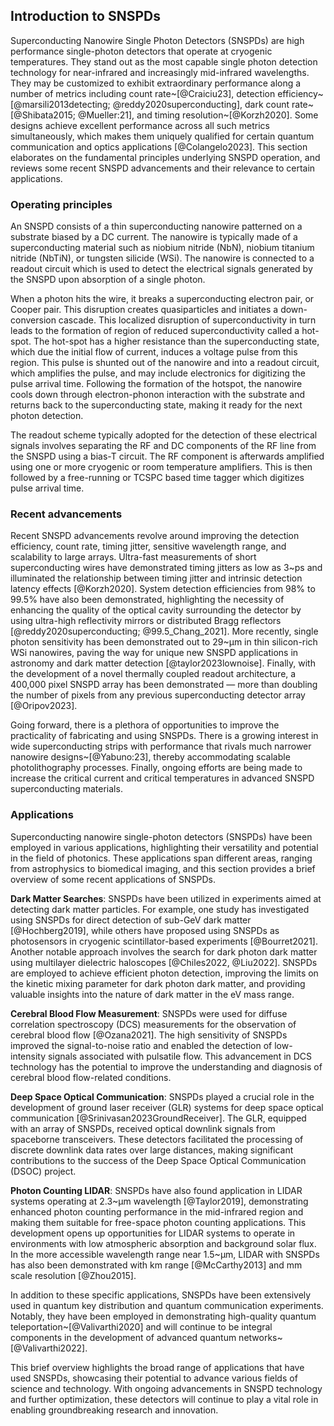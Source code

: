 ## Introduction to SNSPDs

<!-- [@01_chang2023experimental; @02_mueller2023highrate; @03_Cheng2023; @04_Colangelo2023; @05_Craiciu23; @06_Kapoor23; @Mueller2023; @Davis2022; @Valivarthi2022; @Mueller:21; @Valivarthi2020] -->

Superconducting Nanowire Single Photon Detectors (SNSPDs) are high performance single-photon detectors that operate at cryogenic temperatures. They stand out as the most capable single photon detection technology for near-infrared and increasingly mid-infrared wavelengths. They may be customized to exhibit extraordinary performance along a number of metrics including count rate~[@Craiciu23], detection efficiency~[@marsili2013detecting; @reddy2020superconducting], dark count rate~[@Shibata2015; @Mueller:21], and timing resolution~[@Korzh2020]. Some designs achieve excellent performance across all such metrics simultaneously, which makes them uniquely qualified for certain quantum communication and optics applications [@Colangelo2023]. This section elaborates on the fundamental principles underlying SNSPD operation, and reviews some recent SNSPD advancements and their relevance to certain applications.

### Operating principles

An SNSPD consists of a thin superconducting nanowire patterned on a substrate biased by a DC current. The nanowire is typically made of a superconducting material such as niobium nitride (NbN), niobium titanium nitride (NbTiN), or tungsten silicide (WSi). The nanowire is connected to a readout circuit which is used to detect the electrical signals generated by the SNSPD upon absorption of a single photon.

When a photon hits the wire, it breaks a superconducting electron pair, or Cooper pair. This disruption creates quasiparticles and initiates a down-conversion cascade. This localized disruption of superconductivity in turn leads to the formation of region of reduced superconductivity called a hot-spot. The hot-spot has a higher resistance than the superconducting state, which due the initial flow of current, induces a voltage pulse from this region. This pulse is shunted out of the nanowire and into a readout circuit, which amplifies the pulse, and may include electronics for digitizing the pulse arrival time. Following the formation of the hotspot, the nanowire cools down through electron-phonon interaction with the substrate and returns back to the superconducting state, making it ready for the next photon detection.

The readout scheme typically adopted for the detection of these electrical signals involves separating the RF and DC components of the RF line from the SNSPD using a bias-T circuit. The RF component is afterwards amplified using one or more cryogenic or room temperature amplifiers. This is then followed by a free-running or TCSPC based time tagger which digitizes pulse arrival time.

### Recent advancements

Recent SNSPD advancements revolve around improving the detection efficiency, count rate, timing jitter, sensitive wavelength range, and scalability to large arrays. Ultra-fast measurements of short superconducting wires have demonstrated timing jitters as low as 3~ps and illuminated the relationship between timing jitter and intrinsic detection latency effects [@Korzh2020]. System detection efficiencies from 98% to 99.5% have also been demonstrated, highlighting the necessity of enhancing the quality of the optical cavity surrounding the detector by using ultra-high reflectivity mirrors or distributed Bragg reflectors [@reddy2020superconducting; @99.5_Chang_2021]. More recently, single photon sensitivity has been demonstrated out to 29~$\upmu \mathrm{m}$ in thin silicon-rich WSi nanowires, paving the way for unique new SNSPD applications in astronomy and dark matter detection [@taylor2023lownoise]. Finally, with the development of a novel thermally coupled readout architecture, a 400,000 pixel SNSPD array has been demonstrated — more than doubling the number of pixels from any previous superconducting detector array [@Oripov2023].

Going forward, there is a plethora of opportunities to improve the practicality of fabricating and using SNSPDs. There is a growing interest in wide superconducting strips with performance that rivals much narrower nanowire designs~[@Yabuno:23], thereby accommodating scalable photolithography processes. Finally, ongoing efforts are being made to increase the critical current and critical temperatures in advanced SNSPD superconducting materials.

### Applications

Superconducting nanowire single-photon detectors (SNSPDs) have been employed in various applications, highlighting their versatility and potential in the field of photonics. These applications span different areas, ranging from astrophysics to biomedical imaging, and this section provides a brief overview of some recent applications of SNSPDs.

**Dark Matter Searches**: SNSPDs have been utilized in experiments aimed at detecting dark matter particles. For example, one study has investigated using SNSPDs for direct detection of sub-GeV dark matter [@Hochberg2019], while others have proposed using SNSPDs as photosensors in cryogenic scintillator-based experiments [@Bourret2021]. Another notable approach involves the search for dark photon dark matter using multilayer dielectric haloscopes [@Chiles2022, @Liu2022]. SNSPDs are employed to achieve efficient photon detection, improving the limits on the kinetic mixing parameter for dark photon dark matter, and providing valuable insights into the nature of dark matter in the eV mass range.

**Cerebral Blood Flow Measurement**: SNSPDs were used for diffuse correlation spectroscopy (DCS) measurements for the observation of cerebral blood flow [@Ozana2021]. The high sensitivity of SNSPDs improved the signal-to-noise ratio and enabled the detection of low-intensity signals associated with pulsatile flow. This advancement in DCS technology has the potential to improve the understanding and diagnosis of cerebral blood flow-related conditions.

**Deep Space Optical Communication**: SNSPDs played a crucial role in the development of ground laser receiver (GLR) systems for deep space optical communication [@Srinivasan2023GroundReceiver]. The GLR, equipped with an array of SNSPDs, received optical downlink signals from spaceborne transceivers. These detectors facilitated the processing of discrete downlink data rates over large distances, making significant contributions to the success of the Deep Space Optical Communication (DSOC) project.

**Photon Counting LIDAR**: SNSPDs have also found application in LIDAR systems operating at 2.3~$\upmu \mathrm{m}$ wavelength [@Taylor2019], demonstrating enhanced photon counting performance in the mid-infrared region and making them suitable for free-space photon counting applications. This development opens up opportunities for LIDAR systems to operate in environments with low atmospheric absorption and background solar flux. In the more accessible wavelength range near 1.5~$\upmu \mathrm{m}$, LIDAR with SNSPDs has also been demonstrated with km range [@McCarthy2013] and mm scale resolution [@Zhou2015].

In addition to these specific applications, SNSPDs have been extensively used in quantum key distribution and quantum communication experiments. Notably, they have been employed in demonstrating high-quality quantum teleportation~[@Valivarthi2020] and will continue to be integral components in the development of advanced quantum networks~[@Valivarthi2022].

This brief overview highlights the broad range of applications that have used SNSPDs, showcasing their potential to advance various fields of science and technology. With ongoing advancements in SNSPD technology and further optimization, these detectors will continue to play a vital role in enabling groundbreaking research and innovation.
